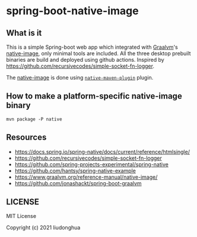 # spring-boot-native-image

## What is it

This is a simple Spring-boot web app which integrated with [Graalvm](https://www.graalvm.org/)'s [native-image](https://www.graalvm.org/reference-manual/native-image/), only minimal tools are included. All the three desktop prebuilt binaries are build and deployed using github actions. Inspired by https://github.com/recursivecodes/simple-socket-fn-logger.

The [native-image](https://www.graalvm.org/reference-manual/native-image/) is done using [`native-maven-plugin`](https://graalvm.github.io/native-build-tools/latest/index.html) plugin.

## How to make a platform-specific native-image binary

`mvn package -P native`

## Resources

- https://docs.spring.io/spring-native/docs/current/reference/htmlsingle/
- https://github.com/recursivecodes/simple-socket-fn-logger
- https://github.com/spring-projects-experimental/spring-native
- https://github.com/hantsy/spring-native-example
- https://www.graalvm.org/reference-manual/native-image/
- https://github.com/jonashackt/spring-boot-graalvm


## LICENSE

MIT License

Copyright (c) 2021 liudonghua